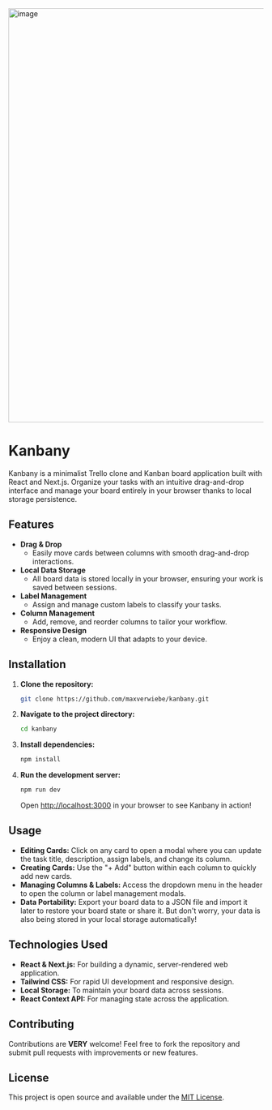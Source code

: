 <img width="817" alt="image" src="https://github.com/user-attachments/assets/d2e439ae-8161-4ce8-8c40-7e8e882d95b1" />

# Kanbany

Kanbany is a minimalist Trello clone and Kanban board application built with React and Next.js. Organize your tasks with an intuitive drag-and-drop interface and manage your board entirely in your browser thanks to local storage persistence.

## Features

- **Drag & Drop**
  - Easily move cards between columns with smooth drag-and-drop interactions.
- **Local Data Storage**
  - All board data is stored locally in your browser, ensuring your work is saved between sessions.
- **Label Management**
  - Assign and manage custom labels to classify your tasks.
- **Column Management**
  - Add, remove, and reorder columns to tailor your workflow.
- **Responsive Design**
  - Enjoy a clean, modern UI that adapts to your device.

## Installation

1. **Clone the repository:**

   ```bash
   git clone https://github.com/maxverwiebe/kanbany.git
   ```

2. **Navigate to the project directory:**

   ```bash
   cd kanbany
   ```

3. **Install dependencies:**

   ```bash
   npm install
   ```

4. **Run the development server:**

   ```bash
   npm run dev
   ```

   Open [http://localhost:3000](http://localhost:3000) in your browser to see Kanbany in action!

## Usage

- **Editing Cards:** Click on any card to open a modal where you can update the task title, description, assign labels, and change its column.
- **Creating Cards:** Use the "+ Add" button within each column to quickly add new cards.
- **Managing Columns & Labels:** Access the dropdown menu in the header to open the column or label management modals.
- **Data Portability:** Export your board data to a JSON file and import it later to restore your board state or share it. But don't worry, your data is also being stored in your local storage automatically!

## Technologies Used

- **React & Next.js:** For building a dynamic, server-rendered web application.
- **Tailwind CSS:** For rapid UI development and responsive design.
- **Local Storage:** To maintain your board data across sessions.
- **React Context API:** For managing state across the application.

## Contributing

Contributions are **VERY** welcome! Feel free to fork the repository and submit pull requests with improvements or new features.

## License

This project is open source and available under the [MIT License](LICENSE).
